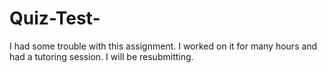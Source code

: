 # Quiz-Test-
I had some trouble with this assignment. I worked on it for many hours and had a tutoring session. I will be resubmitting. 